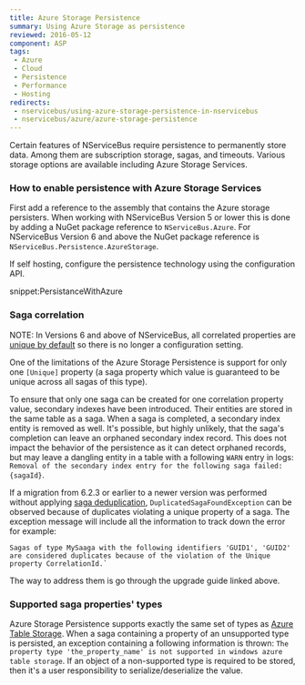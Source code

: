 ```yaml
---
title: Azure Storage Persistence
summary: Using Azure Storage as persistence
reviewed: 2016-05-12
component: ASP
tags:
 - Azure
 - Cloud
 - Persistence
 - Performance
 - Hosting
redirects:
 - nservicebus/using-azure-storage-persistence-in-nservicebus
 - nservicebus/azure/azure-storage-persistence
---
```


Certain features of NServiceBus require persistence to permanently store data. Among them are subscription storage, sagas, and timeouts. Various storage options are available including Azure Storage Services.


### How to enable persistence with Azure Storage Services

First add a reference to the assembly that contains the Azure storage persisters. When working with NServiceBus Version 5 or lower this is done by adding a NuGet package reference to `NServiceBus.Azure`. For NServiceBus Version 6 and above the NuGet package reference is `NServiceBus.Persistence.AzureStorage`.

If self hosting, configure the persistence technology using the configuration API.

snippet:PersistanceWithAzure


### Saga correlation

NOTE: In Versions 6 and above of NServiceBus, all correlated properties are [unique by default](/nservicebus/upgrades/5to6/handlers-and-sagas.md#saga-api-changes-unique-attribute-no-longer-needed) so there is no longer a configuration setting.

One of the limitations of the Azure Storage Persistence is support for only one `[Unique]` property (a saga property which value is guaranteed to be unique across all sagas of this type).

To ensure that only one saga can be created for one correlation property value, secondary indexes have been introduced. Their entities are stored in the same table as a saga. When a saga is completed, a secondary index entity is removed as well. It's possible, but highly unlikely, that the saga's completion can leave an orphaned secondary index record. This does not impact the behavior of the persistence as it can detect orphaned records, but may leave a dangling entity in a table with a following `WARN` entry in logs: `Removal of the secondary index entry for the following saga failed: {sagaId}`.

If a migration from 6.2.3 or earlier to a newer version was performed without applying [saga deduplication](/nservicebus/upgrades/asp-saga-deduplication.md), `DuplicatedSagaFoundException` can be observed because of duplicates violating a unique property of a saga. The exception message will include all the information to track down the error for example: 

```no-highlight
Sagas of type MySaaga with the following identifiers 'GUID1', 'GUID2' are considered duplicates because of the violation of the Unique property CorrelationId.`
```

The way to address them is go through the upgrade guide linked above.


### Supported saga properties' types

Azure Storage Persistence supports exactly the same set of types as [Azure Table Storage](https://docs.microsoft.com/en-us/rest/api/storageservices/fileservices/Understanding-the-Table-Service-Data-Model). When a saga containing a property of an unsupported type is persisted, an exception containing a following information is thrown: `The property type 'the_property_name' is not supported in windows azure table storage`. If an object of a non-supported type is required to be stored, then it's a user responsibility to serialize/deserialize the value.